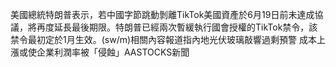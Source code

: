 美國總統特朗普表示，若中國字節跳動剝離TikTok美國資產於6月19日前未達成協議，將再度延長最後期限。特朗普已經兩次暫緩執行國會授權的TikTok禁令，該禁令最初定於1月生效。(sw/m)相關內容報道指內地光伏玻璃敲響過剩預警 成本上漲或使企業利潤率被「侵蝕」AASTOCKS新聞